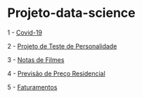 # Projeto-data-science

1 - <a href="https://github.com/devfabiii/Projeto-data-science/blob/main/Covid19Projeto.ipynb" target="_blank"> Covid-19 </a>

2 - <a href="https://github.com/devfabiii/Projeto-data-science/blob/main/Big_Five_Personality_Test.ipynb" target="_blank">Projeto de Teste de Personalidade </a>

3 - <a href="https://github.com/devfabiii/Projeto-data-science/blob/main/Notas_de_filmes.ipynb" target="_blank">Notas de Filmes </a>

4 - <a href="https://github.com/devfabiii/Projeto-data-science/blob/main/Previsao_de_preco_residencia.ipynb" target="_blank">Previsão de Preço Residencial </a>

5 - <a href="https://github.com/devfabiii/Projeto-data-science/blob/main/Faturamentos.ipynb" target="_blank">Faturamentos </a>
